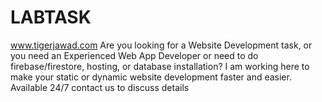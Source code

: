# LABTASK
www.tigerjawad.com
Are you looking for a Website Development task, or you need an Experienced Web App Developer or need to do firebase/firestore, hosting, or database installation? I am working here to make your static or dynamic website development faster and easier. Available 24/7 contact us to discuss details
